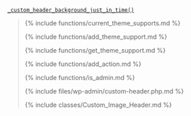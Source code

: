 <p><code><a href="https://developer.wordpress.org/reference/functions/_custom_header_background_just_in_time/">_custom_header_background_just_in_time()</a></code></p>

<blockquote>

{% include functions/current_theme_supports.md %}

{% include functions/add_theme_support.md %}

{% include functions/get_theme_support.md %}

{% include functions/add_action.md %}

{% include functions/is_admin.md %}

{% include files/wp-admin/custom-header.php.md %}

{% include classes/Custom_Image_Header.md %}

</blockquote>
